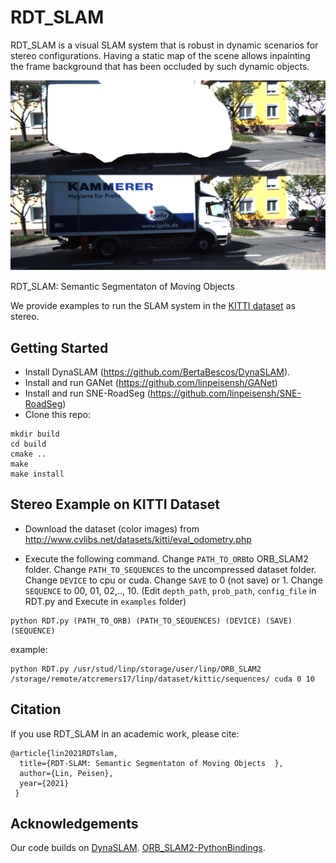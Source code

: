 # RDT_SLAM

RDT_SLAM is a visual SLAM system that is robust in dynamic scenarios for stereo configurations. Having a static map of the scene allows inpainting the frame background that has been occluded by such dynamic objects.

<img src="s07_000637.png" width="900px"/>

RDT_SLAM: Semantic Segmentaton of Moving Objects   

We provide examples to run the SLAM system in the [KITTI dataset](http://www.cvlibs.net/datasets/kitti/eval_odometry.php) as stereo.


## Getting Started
- Install DynaSLAM (https://github.com/BertaBescos/DynaSLAM).
- Install and run GANet (https://github.com/linpeisensh/GANet)
- Install and run SNE-RoadSeg (https://github.com/linpeisensh/SNE-RoadSeg)
- Clone this repo:
```
mkdir build
cd build
cmake ..
make
make install
```

## Stereo Example on KITTI Dataset
- Download the dataset (color images) from http://www.cvlibs.net/datasets/kitti/eval_odometry.php 

- Execute the following command. Change `PATH_TO_ORB`to ORB_SLAM2 folder. Change `PATH_TO_SEQUENCES` to the uncompressed dataset folder. Change `DEVICE` to cpu or cuda. Change `SAVE` to 0 (not save) or 1. Change `SEQUENCE` to 00, 01, 02,.., 10. 
(Edit `depth_path`, `prob_path`, `config_file` in RDT.py and Execute in `examples` folder)
```
python RDT.py (PATH_TO_ORB) (PATH_TO_SEQUENCES) (DEVICE) (SAVE) (SEQUENCE) 
```
example:
```
python RDT.py /usr/stud/linp/storage/user/linp/ORB_SLAM2 /storage/remote/atcremers17/linp/dataset/kittic/sequences/ cuda 0 10
```

## Citation

If you use RDT_SLAM in an academic work, please cite:

    @article{lin2021RDTslam,
      title={RDT-SLAM: Semantic Segmentaton of Moving Objects  },
      author={Lin, Peisen},
      year={2021}
     }

## Acknowledgements
Our code builds on [DynaSLAM](https://github.com/BertaBescos/DynaSLAM). [ORB_SLAM2-PythonBindings](https://github.com/jskinn/ORB_SLAM2-PythonBindings).

